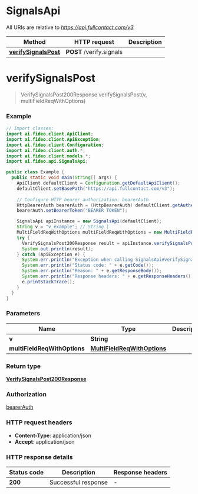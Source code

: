 # SignalsApi

All URIs are relative to *https://api.fullcontact.com/v3*

| Method | HTTP request | Description |
|------------- | ------------- | -------------|
| [**verifySignalsPost**](SignalsApi.md#verifySignalsPost) | **POST** /verify.signals |  |


<a id="verifySignalsPost"></a>
# **verifySignalsPost**
> VerifySignalsPost200Response verifySignalsPost(v, multiFieldReqWithOptions)



### Example
```java
// Import classes:
import ai.fideo.client.ApiClient;
import ai.fideo.client.ApiException;
import ai.fideo.client.Configuration;
import ai.fideo.client.auth.*;
import ai.fideo.client.models.*;
import ai.fideo.api.SignalsApi;

public class Example {
  public static void main(String[] args) {
    ApiClient defaultClient = Configuration.getDefaultApiClient();
    defaultClient.setBasePath("https://api.fullcontact.com/v3");
    
    // Configure HTTP bearer authorization: bearerAuth
    HttpBearerAuth bearerAuth = (HttpBearerAuth) defaultClient.getAuthentication("bearerAuth");
    bearerAuth.setBearerToken("BEARER TOKEN");

    SignalsApi apiInstance = new SignalsApi(defaultClient);
    String v = "v_example"; // String | 
    MultiFieldReqWithOptions multiFieldReqWithOptions = new MultiFieldReqWithOptions(); // MultiFieldReqWithOptions | 
    try {
      VerifySignalsPost200Response result = apiInstance.verifySignalsPost(v, multiFieldReqWithOptions);
      System.out.println(result);
    } catch (ApiException e) {
      System.err.println("Exception when calling SignalsApi#verifySignalsPost");
      System.err.println("Status code: " + e.getCode());
      System.err.println("Reason: " + e.getResponseBody());
      System.err.println("Response headers: " + e.getResponseHeaders());
      e.printStackTrace();
    }
  }
}
```

### Parameters

| Name | Type | Description  | Notes |
|------------- | ------------- | ------------- | -------------|
| **v** | **String**|  | [optional] |
| **multiFieldReqWithOptions** | [**MultiFieldReqWithOptions**](MultiFieldReqWithOptions.md)|  | [optional] |

### Return type

[**VerifySignalsPost200Response**](VerifySignalsPost200Response.md)

### Authorization

[bearerAuth](../README.md#bearerAuth)

### HTTP request headers

 - **Content-Type**: application/json
 - **Accept**: application/json

### HTTP response details
| Status code | Description | Response headers |
|-------------|-------------|------------------|
| **200** | Successful response |  -  |

